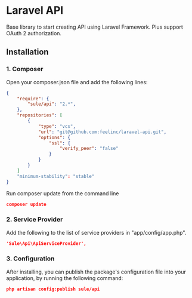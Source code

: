 Laravel API
===========

Base library to start creating API using Laravel Framework. Plus support OAuth 2 authorization.

## Installation
### 1. Composer
Open your composer.json file and add the following lines:
```json
{
    "require": {
        "sule/api": "2.*",
    },
    "repositories": [
        {
            "type": "vcs",
            "url": "git@github.com:feelinc/laravel-api.git",
            "options": {
                "ssl": {
                    "verify_peer": "false"
                }
            }
        }
    ]
    "minimum-stability": "stable"
}
```
Run composer update from the command line
```json
composer update
```

### 2. Service Provider
Add the following to the list of service providers in "app/config/app.php".
```json
'Sule\Api\ApiServiceProvider',
```

### 3. Configuration
After installing, you can publish the package's configuration file into your application, by running the following command:
```json
php artisan config:publish sule/api
```